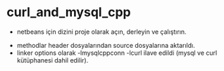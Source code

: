 # curl_and_mysql_cpp

 - netbeans için dizini proje olarak açın, derleyin ve çalıştırın.
 
 * methodlar header dosyalarından source dosyalarına aktarıldı.
 * linker options olarak -lmysqlcppconn -lcurl ilave edildi (mysql ve curl kütüphanesi dahil edilir).
 
 
